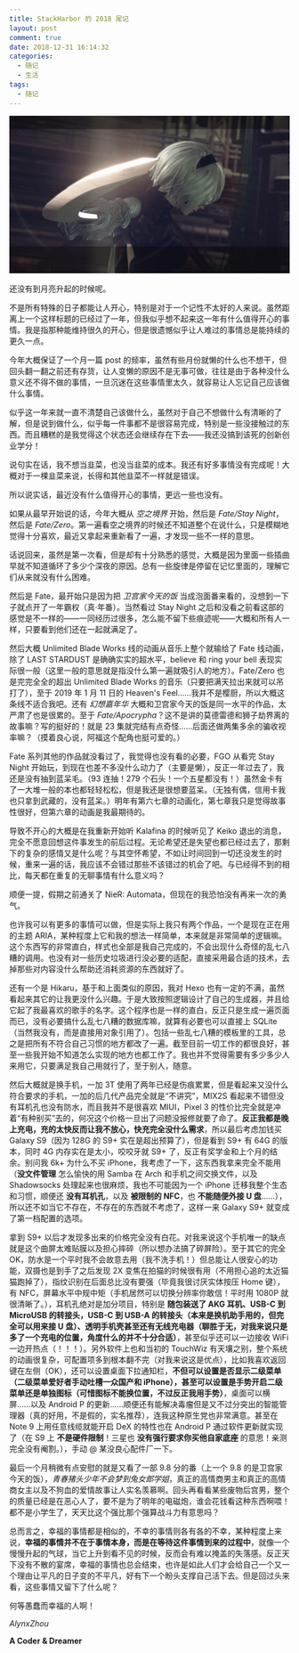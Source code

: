 ```yaml
---
title: StackHarbor 的 2018 尾记
layout: post
comment: true
date: 2018-12-31 16:14:32
categories:
  - 随记
  - 生活
tags:
  - 随记
---
```

![](2B.jpg)

还没有到月亮升起的时候呢。

<!--more-->

不是所有特殊的日子都能让人开心，特别是对于一个记性不太好的人来说。虽然距离上一个这样标题的已经过了一年，但我似乎想不起来这一年有什么值得开心的事情。我是指那种能维持很久的开心，但是很遗憾似乎让人难过的事情总是能持续的更久一点。

今年大概保证了一个月一篇 post 的频率，虽然有些月份就懒的什么也不想干，但回头翻一翻之前还有存货，让人变懒的原因不是无事可做，往往是由于各种没什么意义还不得不做的事情，一旦沉迷在这些事情里太久，就容易让人忘记自己应该做什么事情。

似乎这一年来就一直不清楚自己该做什么，虽然对于自己不想做什么有清晰的了解，但是说到做什么，似乎每一件事都不是很容易完成，特别是一些没接触过的东西。而且糟糕的是我觉得这个状态还会继续存在下去——我还没搞到该死的创新创业学分！

说句实在话，我不想当韭菜，也没当韭菜的成本。我还有好多事情没有完成呢！大概对于一棵韭菜来说，长得和其他韭菜不一样就是错误。

所以说实话，最近没有什么值得开心的事情，更远一些也没有。

如果从最早开始说的话，今年大概从 *空之境界* 开始，然后是 *Fate/Stay Night*，然后是 *Fate/Zero*。第一遍看空之境界的时候还不知道整个在说什么，只是模糊地觉得十分喜欢，最近又拿起来重新看了一遍，才发现一些不一样的意思。

话说回来，虽然是第一次看，但是却有十分熟悉的感觉，大概是因为里面一些插曲早就不知道循环了多少个深夜的原因。总有一些旋律是停留在记忆里面的，理解它们从来就没有什么困难。

然后是 Fate，最开始只是因为把 *卫宫家今天的饭* 当成泡面番来看的，没想到一下子就点开了一年霸权（真·年番）。当然看过 Stay Night 之后和没看之前看这部的感觉是不一样的——一同经历过很多，怎么能不留下些痕迹呢——大概和所有人一样，只要看到他们还在一起就满足了。

然后大概 Unlimited Blade Works 线的动画从音乐上整个就输给了 Fate 线动画，除了 LAST STARDUST 是确确实实的超水平，believe 和 ring your bell 表现实际很一般（这里一般的意思就是指没什么第一遍就吸引人的地方）。Fate/Zero 也是完完全全的超出 Unlimited Blade Works 的音乐（只要把满天拉出来就可以吊打了），至于 2019 年 1 月 11 日的 Heaven's Feel……我并不是樱厨，所以大概这条线不适合我吧。还有 *幻想嘉年华* 大概和卫宫家今天的饭是同一水平的作品，太严肃了也是很累的。至于 *Fate/Apocrypha*？这不是讲的莫德雷德和狮子劫界离的故事嘛？写的挺好的！就是 23 集就完结有点奇怪……后面还做两集多余的骗收视率嘛？（摸着良心说，阿福这个配角也挺可爱的。）

Fate 系列其他的作品就没看过了，我觉得也没有看的必要，FGO 从看完 Stay Night 开始玩，到现在也差不多没什么动力了（主要是懒），反正一年过去了，我还是没有抽到蓝呆毛。（93 连抽！279 个石头！一个五星都没有！）虽然金卡有了一大堆一般的本也都轻轻松松，但是我还是很想要蓝呆。（无独有偶，信用卡我也只拿到武藏的，没有蓝呆。）明年有第六七章的动画化，第七章我只是觉得故事性很好，但第六章的动画是我最期待的。

导致不开心的大概是在我重新开始听 Kalafina 的时候听见了 Keiko 退出的消息，完全不愿意回想这件事发生的前后过程。无论希望还是失望也都已经过去了，那剩下的复杂的感情又是什么呢？与其空怀希望，不如让时间回到一切还没发生的时候，重来一遍的话，我应该不会错过那些不该错过的机会了吧。与已经得不到的相比，每天都在重复的无聊事情有什么意义吗？

顺便一提，假期之前通关了 NieR: Automata，但现在的我恐怕没有再来一次的勇气。

也许我可以有更多的事情可以做，但是实际上我只有两个作品，一个是现在正在用的主题 ARIA，某种程度上它和我的想法一样简单，本来就是非常简单的逻辑嘛。这个东西写的非常直白，样式也全部是我自己完成的，不会出现什么奇怪的乱七八糟的调用。也没有对一些历史垃圾进行没必要的适配，直接采用最合适的技术，去掉那些对内容没什么帮助还消耗资源的东西就好了。

还有一个是 Hikaru，基于和上面类似的原因，我对 Hexo 也有一定的不满，虽然看起来其它的让我更没什么兴趣。于是大致按照逻辑设计了自己的生成器，并且给它起了我最喜欢的歌手的名字。这个程序也是一样的直白，反正只是生成一遍页面而已，没有必要搞什么乱七八糟的数据库嘛，就算有必要也可以直接上 SQLite（当然我没有，而是直接用对象引用了）。包括一些乱七八糟的模板里的工具，总之是把所有不符合自己习惯的地方都改了一遍。截至目前一切工作的都很良好，甚至一些我开始不知道怎么实现的地方也都工作了。我也并不觉得需要有多少多少人来用它，只要满足我自己用就行了，至于别人，随意。

然后大概就是换手机，一加 3T 使用了两年已经是伤痕累累，但是看起来又没什么符合要求的手机，一加的后几代产品完全就是“不讲究”，MIX2S 看起来不错但没有耳机孔也没有防水，而且我并不是很喜欢 MIUI，Pixel 3 的性价比完全就是冲着“有种别买”去的，何况这个价格一旦出了问题没报修就要了命了。**反正我都是晚上充电，充的太快反而让我不放心，快充完全没什么需求**，所以最后考虑加钱买 Galaxy S9（因为 128G 的 S9+ 实在是超出预算了），但是看到 S9+ 有 64G 的版本，同时 4G 内存实在是太小，咬咬牙就 S9+ 了，反正有奖学金和上个月的结余。别问我 6k+ 为什么不买 iPhone，我考虑了一下，这东西我拿来完全不能用（**没文件管理** 怎么愉快的用 Samba 在 Arch 和手机之间交换文件，以及 Shadowsocks 处理起来也很麻烦，我也不可能因为一个 iPhone 迁移我整个生态和习惯，顺便还 **没有耳机孔**，以及 **被限制的 NFC**，也 **不能随便外接 U 盘**……），所以还不如当它不存在，不存在的东西就不考虑了，这样一来 Galaxy S9+ 就变成了第一档配置的选项。

拿到 S9+ 以后才发现多出来的价格完全没有白花。对我来说这个手机唯一的缺点就是这个曲屏太难贴膜以及担心摔碎（所以想办法搞了碎屏险）。至于其它的完全 OK，防水是一个平时我不会故意去用（我不洗手机！）但总能让人很安心的功能，双摄也是到手了之后发现 2X 变焦在拍猫的时候很有用（不用担心追的太近猫猫跑掉了），指纹识别在后面总比没有要强（毕竟我很讨厌实体按压 Home 键），有 NFC，屏幕水平中规中矩（手机居然可以切换分辨率你敢信！平时用 1080P 就很清晰了。），耳机孔绝对是加分项目，特别是 **随包装送了 AKG 耳机、USB-C 到 MicroUSB 的转接头，USB-C 到 USB-A 的转接头（本来是换机助手用的，但完全可以用来接 U 盘）、透明手机壳甚至还有无线充电器（聊胜于无，对我来说只是多了一个充电的位置，角度什么的并不十分合适）**，甚至似乎还可以一边接收 WiFi 一边开热点（！！！）。另外软件上也和当初的 TouchWiz 有天壤之别，整个系统的动画很复杂，可配置项多到根本翻不完（对我来说这是优点），比如我喜欢返回键在左侧（OK），还可以设置桌面下拉通知栏，**不但可以设置是否显示二级菜单（二级菜单爱好者手动吐槽一众国产和 iPhone），甚至可以设置是手势开启二级菜单还是单独图标（可惜图标不能换位置，不过反正我用手势）**，桌面可以横屏……以及 Android P 的更新……顺便还有能解决毒瘤但是又不过分突出的智能管理器（真的好用，不是假的，实名推荐），连我这种原生党也非常满意。甚至在 Note 9 上用任意线缆就能开启 DeX 的特性也在 Android P 通过软件更新就实现了（在 S9 上 **不是硬件限制**！三星也 **没有强行要求你买他自家底座** 的意思！亲测完全没有阉割。），手动 @ 某没良心配件厂一下。

最后一个月稍微有点安慰的就是又看了一部 9.8 分的番（上一个 9.8 的是卫宫家今天的饭），*青春猪头少年不会梦到兔女郎学姐*，真正的高情商男主和真正的高情商女主以及不狗血的爱情故事让人实名羡慕啊。回头再看看某些废物后宫男，整个的质量已经是在恶心人了，要不是为了明年的电磁炮，谁会花钱看这种东西啊喂！都不是小学生了，天天比这个强比那个强算战斗力有意思吗？

总而言之，幸福的事情都是相似的，不幸的事情则各有各的不幸，某种程度上来说，**幸福的事情并不在于事情本身，而是在等待这件事情到来的过程中**，就像一个慢慢升起的气球，当它上升到看不见的时候，反而会有难以掩盖的失落感。反正天下没有不散的宴席，幸福的事情也总会结束，也许是如此人们才会给自己一个又一个理由让平凡的日子变的不平凡，好有下一个盼头支撑自己活下去。但是回过头来看，这些事情又留下了什么呢？

何等愚蠢而幸福的人啊！

*AlynxZhou*

**A Coder & Dreamer**
